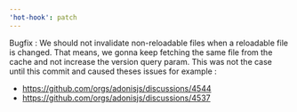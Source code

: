 ```yaml
---
'hot-hook': patch
---
```


Bugfix : We should not invalidate non-reloadable files when a reloadable file is changed. That means, we gonna keep fetching the same file from the cache and not increase the version query param. This was not the case until this commit and caused theses issues for example :

- https://github.com/orgs/adonisjs/discussions/4544
- https://github.com/orgs/adonisjs/discussions/4537
